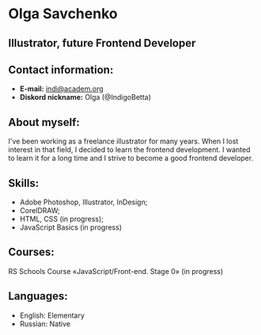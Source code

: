 # Olga Savchenko
## Illustrator, future Frontend Developer
## Contact information:
* **E-mail:** indi@academ.org
* **Diskord nickname:** Olga (@IndigoBetta)

## About myself:
I've been working as a freelance illustrator for many years. When I lost interest in that field, I decided to learn the frontend development. I wanted to learn it for a long time and I strive to become a good frontend developer.

## Skills:
* Adobe Photoshop, Illustrator, InDesign;
* CorelDRAW;
* HTML, CSS (in progress);
* JavaScript Basics (in progress)

## Courses:
RS Schools Course «JavaScript/Front-end. Stage 0» (in progress)

## Languages:
* English: Elementary
* Russian: Native